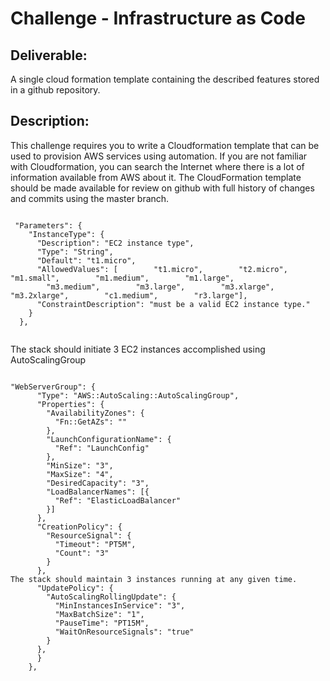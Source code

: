 <h1>Challenge - Infrastructure as Code</h1>

<h2>Deliverable:</h2>
A single cloud formation template containing the described features stored in a github repository.  

<h2>Description:</h2>
<p>This challenge requires you to write a Cloudformation template that can be used to provision AWS services using automation. If you are not familiar with Cloudformation, you can search the Internet where there is a lot of information available from AWS about it. The CloudFormation template should be made available for review on github with full history of changes and commits using the master branch.</p>

<code>
 "Parameters": {
    "InstanceType": {
      "Description": "EC2 instance type",
      "Type": "String",
      "Default": "t1.micro",
      "AllowedValues": [        "t1.micro",        "t2.micro",        "m1.small",        "m1.medium",        "m1.large",
        "m3.medium",        "m3.large",        "m3.xlarge",        "m3.2xlarge",        "c1.medium",        "r3.large"],
      "ConstraintDescription": "must be a valid EC2 instance type."
    }
  },
  </code>
<br><p>The stack should initiate 3 EC2 instances accomplished using AutoScalingGroup</p>
<code>
"WebServerGroup": {
      "Type": "AWS::AutoScaling::AutoScalingGroup",
      "Properties": {
        "AvailabilityZones": {
          "Fn::GetAZs": ""
        },
        "LaunchConfigurationName": {
          "Ref": "LaunchConfig"
        },
        "MinSize": "3",
        "MaxSize": "4",
        "DesiredCapacity": "3",
        "LoadBalancerNames": [{
          "Ref": "ElasticLoadBalancer"
        }]
      },
      "CreationPolicy": {
        "ResourceSignal": {
          "Timeout": "PT5M",
          "Count": "3"
        }
      },
The stack should maintain 3 instances running at any given time. 
      "UpdatePolicy": {
        "AutoScalingRollingUpdate": {
          "MinInstancesInService": "3",
          "MaxBatchSize": "1",
          "PauseTime": "PT15M",
          "WaitOnResourceSignals": "true"
        }
      },
      }
    },
  </code>
